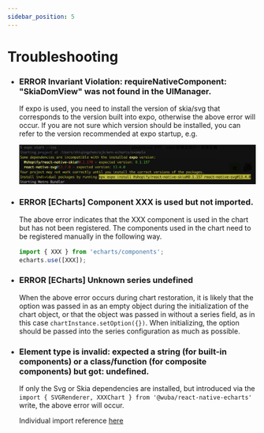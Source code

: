 ```yaml
---
sidebar_position: 5
---
```


# Troubleshooting

<!-- - ### skia/svg 版本与 expo 内置版本对应 -->

- ### ERROR Invariant Violation: requireNativeComponent: "SkiaDomView" was not found in the UIManager.

  If expo is used, you need to install the version of skia/svg that corresponds to the version built into expo, otherwise the above error will occur. If you are not sure which version should be installed, you can refer to the version recommended at expo startup, e.g.

  !["SkiaDomView" was not found](./require-native-component.png)

<!-- 组件未注册 -->

- ### ERROR [ECharts] Component XXX is used but not imported.

  The above error indicates that the XXX component is used in the chart but has not been registered. The components used in the chart need to be registered manually in the following way.

  ```js
  import { XXX } from 'echarts/components';
  echarts.use([XXX]);
  ```

<!-- ### 初始化时没有series -->

- ### ERROR [ECharts] Unknown series undefined
  When the above error occurs during chart restoration, it is likely that the option was passed in as an empty object during the initialization of the chart object, or that the object was passed in without a series field, as in this case `chartInstance.setOption({})`. When initializing, the option should be passed into the series configuration as much as possible.

<!-- 单独安装时的引入方式 -->

- ### Element type is invalid: expected a string (for built-in components) or a class/function (for composite components) but got: undefined.

  If only the Svg or Skia dependencies are installed, but introduced via the `import { SVGRenderer, XXXChart } from '@wuba/react-native-echarts'` write, the above error will occur.

  Individual import reference [here](../advanced-guides/import-individually)
